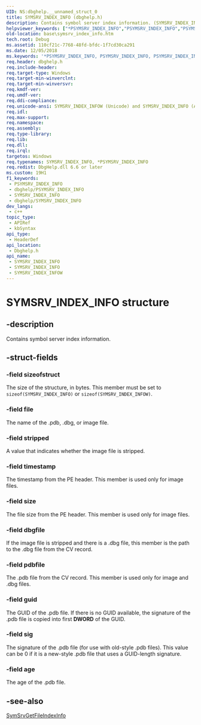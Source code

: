```yaml
---
UID: NS:dbghelp.__unnamed_struct_0
title: SYMSRV_INDEX_INFO (dbghelp.h)
description: Contains symbol server index information. (SYMSRV_INDEX_INFOW)
helpviewer_keywords: ["*PSYMSRV_INDEX_INFO","PSYMSRV_INDEX_INFO","PSYMSRV_INDEX_INFO structure pointer","SYMSRV_INDEX_INFO","SYMSRV_INDEX_INFO structure","SYMSRV_INDEX_INFOW","base.symsrv_index_info","dbghelp/PSYMSRV_INDEX_INFO","dbghelp/SYMSRV_INDEX_INFO","dbghelp/SYMSRV_INDEX_INFOW"]
old-location: base\symsrv_index_info.htm
tech.root: Debug
ms.assetid: 110cf21c-7768-48fd-bfdc-1f7cd30ca291
ms.date: 12/05/2018
ms.keywords: '*PSYMSRV_INDEX_INFO, PSYMSRV_INDEX_INFO, PSYMSRV_INDEX_INFO structure pointer, SYMSRV_INDEX_INFO, SYMSRV_INDEX_INFO structure, SYMSRV_INDEX_INFOW, base.symsrv_index_info, dbghelp/PSYMSRV_INDEX_INFO, dbghelp/SYMSRV_INDEX_INFO, dbghelp/SYMSRV_INDEX_INFOW'
req.header: dbghelp.h
req.include-header: 
req.target-type: Windows
req.target-min-winverclnt: 
req.target-min-winversvr: 
req.kmdf-ver: 
req.umdf-ver: 
req.ddi-compliance: 
req.unicode-ansi: SYMSRV_INDEX_INFOW (Unicode) and SYMSRV_INDEX_INFO (ANSI)
req.idl: 
req.max-support: 
req.namespace: 
req.assembly: 
req.type-library: 
req.lib: 
req.dll: 
req.irql: 
targetos: Windows
req.typenames: SYMSRV_INDEX_INFO, *PSYMSRV_INDEX_INFO
req.redist: DbgHelp.dll 6.6 or later
ms.custom: 19H1
f1_keywords:
 - PSYMSRV_INDEX_INFO
 - dbghelp/PSYMSRV_INDEX_INFO
 - SYMSRV_INDEX_INFO
 - dbghelp/SYMSRV_INDEX_INFO
dev_langs:
 - c++
topic_type:
 - APIRef
 - kbSyntax
api_type:
 - HeaderDef
api_location:
 - Dbghelp.h
api_name:
 - SYMSRV_INDEX_INFO
 - SYMSRV_INDEX_INFO
 - SYMSRV_INDEX_INFOW
---
```


# SYMSRV_INDEX_INFO structure


## -description

Contains symbol server index information.

## -struct-fields

### -field sizeofstruct

The size of the structure, in bytes. This member must be set to <code>sizeof(SYMSRV_INDEX_INFO)</code> or <code>sizeof(SYMSRV_INDEX_INFOW)</code>.

### -field file

The name of the .pdb, .dbg, or image file.

### -field stripped

A value that indicates whether the image file is stripped.

### -field timestamp

The timestamp from the PE header. This member is used only for image files.

### -field size

The file size from the PE header. This member is used only for image files.

### -field dbgfile

If the image file is stripped and there is a .dbg file, this member is the path to the .dbg file from the CV record.

### -field pdbfile

The .pdb file from the CV record. This member is used only for image and .dbg files.

### -field guid

The GUID of the .pdb file. If there is no GUID available, the signature of the .pdb file is copied into first <b>DWORD</b> of the GUID.

### -field sig

The signature of the .pdb file (for use with old-style .pdb files). This value can be 0 if it is a new-style .pdb file that uses a GUID-length signature.

### -field age

The age of the .pdb file.

## -see-also

<a href="/windows/desktop/api/dbghelp/nf-dbghelp-symsrvgetfileindexinfo">SymSrvGetFileIndexInfo</a>
